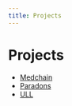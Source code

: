 ```yaml
---
title: Projects
---
```


# Projects

* [Medchain](/projects/medchain)
* [Paradons](/projects/paradons)
* [ULL](/projects/ull)
